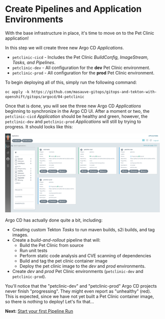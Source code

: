 # Create Pipelines and Application Environments

With the base infrastructure in place, it's time to move on to the Pet Clinic application!

In this step we will create three new Argo CD *Applications*.
* `petclinic-cicd` - Includes the Pet Clinic *BuildConfig, ImageStream, Tasks, and Pipelines*.
* `petclinic-dev` - All configuration for the **dev** Pet Clinic environment.
* `petclinic-prod` - All configuration for the **prod** Pet Clinic environment.

To begin deploying all of this, simply run the following command:

```
oc apply -k https://github.com/masauve-gitops/gitops-and-tekton-with-openshift/gitops/argocd/04-petclinic
```

Once that is done, you will see the three new Argo CD *Applications* beginning to synchronize in the Argo CD UI. After a moment or two, the `petclinic-cicd` *Application* should be healthy and green, however, the `petclinic-dev` and `petclinic-prod` *Applications* will still by trying to progress.  It should looks like this:

![Argo CD environments progressing](images/argocd-petclinic-init.png)

Argo CD has actually done quite a bit, including:
* Creating custom Tekton *Tasks* to run maven builds, s2i builds, and tag images.
* Create a *build-and-rollout* pipeline that will:
    * Build the Pet Clinic from source
    * Run unit tests
    * Perform static code analysis and CVE scanning of dependencies
    * Build and tag the pet clinic container image
    * Deploy the pet clinic image to the *dev* and *prod* environments.
* Create *dev* and *prod* Pet Clinic environments (`petclinic-dev` and `petclinic-prod`).

You'll notice that the "petclinic-dev" and "petclinic-prod" Argo CD projects never finish "progressing".  They might even report as "unhealthy" (red).  This is expected, since we have not yet built a Pet Clinic container image, so there is nothing to deploy!  Let's fix that...

**Next:** [Start your first Pipeline Run](05-start-pipeline-run.md)